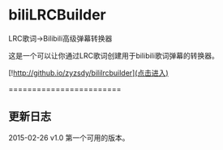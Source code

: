 # biliLRCBuilder
LRC歌词→Bilibili高级弹幕转换器

这是一个可以让你通过LRC歌词创建用于bilibili歌词弹幕的转换器。

[!http://github.io/zyzsdy/bililrcbuilder](点击进入)

========================

## 更新日志

2015-02-26 v1.0
第一个可用的版本。